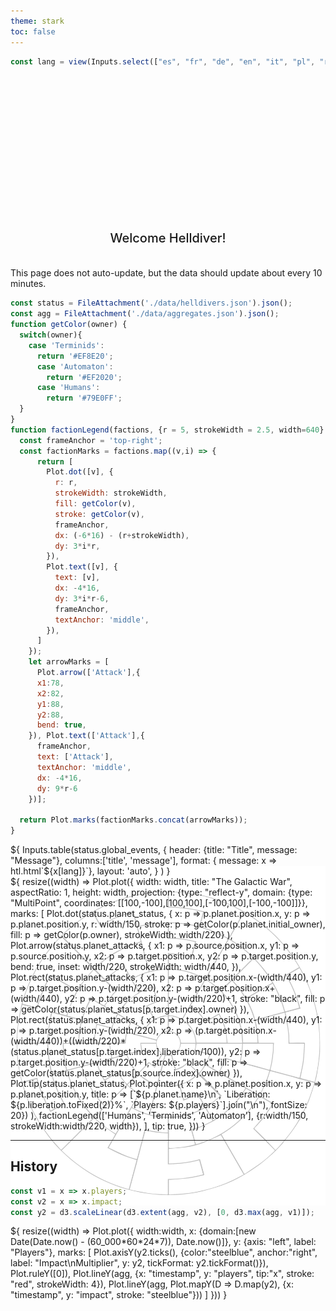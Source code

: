 ```yaml
---
theme: stark
toc: false
---
```


<style>

.hero {
  display: flex;
  flex-direction: column;
  align-items: center;
  font-family: var(--sans-serif);
  margin: 1rem 0 2rem;
  text-wrap: balance;
  text-align: center;
}

.hero h1 {
  margin: 2rem 0;
  max-width: none;
  font-size: 14vw;
  font-weight: 900;
  line-height: 1;
  background: linear-gradient(30deg, var(--theme-foreground-focus), currentColor);
  -webkit-background-clip: text;
  -webkit-text-fill-color: transparent;
  background-clip: text;
}

.hero h2 {
  margin: 0;
  max-width: 34em;
  font-size: 20px;
  font-style: initial;
  font-weight: 500;
  line-height: 1.5;
  color: var(--theme-foreground-muted);
}

@media (min-width: 640px) {
  .hero h1 {
    font-size: 90px;
  }
}

.card h2 {
  font-size: 32px;
  text-align:justify;
}

#map-container {
  position:relative;
}

#map {
  position: absolute;
  width: 100%;
  top: -16px;
  z-index: -1;
  pointer-events: none;
}

</style>


```js
const lang = view(Inputs.select(["es", "fr", "de", "en", "it", "pl", "ru"], {value: "en", label: "Language", width: '4em'}))
```

<div class="hero">
  <h1>Helldivers Dashboard </h1>
  <h2>Welcome Helldiver!</h2>
</div>

This page does not auto-update, but the data should update about every 10 minutes.

```js
const status = FileAttachment('./data/helldivers.json').json();
const agg = FileAttachment('./data/aggregates.json').json();
function getColor(owner) {
  switch(owner){
    case 'Terminids':
      return '#EF8E20';
      case 'Automaton':
        return '#EF2020';
      case 'Humans':
        return '#79E0FF';
  }
}
function factionLegend(factions, {r = 5, strokeWidth = 2.5, width=640} = {}) {
  const frameAnchor = 'top-right';
  const factionMarks = factions.map((v,i) => {
      return [
        Plot.dot([v], {
          r: r,
          strokeWidth: strokeWidth,
          fill: getColor(v),
          stroke: getColor(v),
          frameAnchor,
          dx: (-6*16) - (r+strokeWidth),
          dy: 3*i*r,
        }),
        Plot.text([v], {
          text: [v],
          dx: -4*16,
          dy: 3*i*r-6,
          frameAnchor,
          textAnchor: 'middle',
        }),
      ]
    });
    let arrowMarks = [
      Plot.arrow(['Attack'],{ 
      x1:78, 
      x2:82,
      y1:88,
      y2:88,
      bend: true,
    }), Plot.text(['Attack'],{
      frameAnchor,
      text: ['Attack'],
      textAnchor: 'middle',
      dx: -4*16,
      dy: 9*r-6
    })];

  return Plot.marks(factionMarks.concat(arrowMarks));
}
```

<div class="card">
${
  Inputs.table(status.global_events, {
    header: {title: "Title", message: "Message"}, 
    columns:['title', 'message'],
    format: { message: x => htl.html`<span style="white-space:normal">${x[lang]}`},
    layout: 'auto',
    }
  )
}
</div>

<div id="map-container" class="grid grid-cols-1">
  <img id="map" src="./data/sector_map.svg">
  <div class="card" style='background: url("./data/sector_map.svg") no-repeat center center;
  background-size: cover;'>${
    resize((width) => Plot.plot({
      width: width,
      title: "The Galactic War",
      aspectRatio: 1,
      height: width,
      projection: {type: "reflect-y", domain: {type: "MultiPoint", coordinates: [[100,-100],[100,100],[-100,100],[-100,-100]]}},
      marks: [
        Plot.dot(status.planet_status, {
          x: p => p.planet.position.x,
          y: p => p.planet.position.y, 
          r: width/150, 
          stroke: p => getColor(p.planet.initial_owner),
          fill: p => getColor(p.owner), 
          strokeWidth: width/220}
        ),
        Plot.arrow(status.planet_attacks, {
          x1: p => p.source.position.x,
          y1: p => p.source.position.y,
          x2: p => p.target.position.x,
          y2: p => p.target.position.y,
          bend: true,
          inset: width/220,
          strokeWidth: width/440,
        }),
        Plot.rect(status.planet_attacks, {
          x1: p => p.target.position.x-(width/440),
          y1: p => p.target.position.y-(width/220),
          x2: p => p.target.position.x+(width/440),
          y2: p => p.target.position.y-(width/220)+1,
          stroke: "black",
          fill: p => getColor(status.planet_status[p.target.index].owner)
        }),
        Plot.rect(status.planet_attacks, {
          x1: p => p.target.position.x-(width/440),
          y1: p => p.target.position.y-(width/220),
          x2: p => (p.target.position.x-(width/440))+((width/220)*(status.planet_status[p.target.index].liberation/100)),
          y2: p => p.target.position.y-(width/220)+1,
          stroke: "black",
          fill: p => getColor(status.planet_status[p.source.index].owner)
        }),
        Plot.tip(status.planet_status, Plot.pointer({
          x: p => p.planet.position.x, 
          y: p => p.planet.position.y,
          title: p => [`${p.planet.name}\n`, `Liberation: ${p.liberation.toFixed(2)}%`, `Players: ${p.players}`].join("\n"), fontSize: 20})
        ),
        factionLegend(['Humans', 'Terminids', 'Automaton'], {r:width/150, strokeWidth:width/220, width}),
      ],
      tip: true,
    }))
  }</div>
</div>

---

## History

```js
const v1 = x => x.players;
const v2 = x => x.impact;
const y2 = d3.scaleLinear(d3.extent(agg, v2), [0, d3.max(agg, v1)]);
```


<div class="grid grid-cols-1">
  <div class="card">${
    resize((width) => Plot.plot({
      width:width,
      x: {domain:[new Date(Date.now() - (60_000*60*24*7)), Date.now()]},
      y: {axis: "left", label: "Players"},
      marks: [
        Plot.axisY(y2.ticks(), {color:"steelblue", anchor:"right", label: "Impact\nMultiplier", y: y2, tickFormat: y2.tickFormat()}),
        Plot.ruleY([0]),
        Plot.lineY(agg, {x: "timestamp", y: "players", tip:"x", stroke: "red", strokeWidth: 4}),
        Plot.lineY(agg, Plot.mapY(D => D.map(y2), {x: "timestamp", y: "impact", stroke: "steelblue"}))
      ]
    }))
  }</div>
</div>


